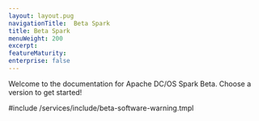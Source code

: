 ```yaml
---
layout: layout.pug
navigationTitle:  Beta Spark
title: Beta Spark
menuWeight: 200
excerpt:
featureMaturity:
enterprise: false
---
```


Welcome to the documentation for Apache DC/OS Spark Beta. Choose a version to get started!

#include /services/include/beta-software-warning.tmpl
